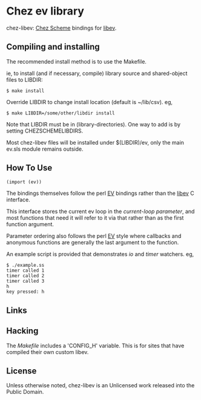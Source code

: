 # Chez ev library

chez-libev: [Chez Scheme] bindings for [libev].

## Compiling and installing

The recommended install method is to use the Makefile.

ie, to install (and if necessary, compile) library source and shared-object files to LIBDIR:

    $ make install

Override LIBDIR to change install location (default is ~/lib/csv<CHEZ-SCHEME-VERSION>). eg,

    $ make LIBDIR=/some/other/libdir install

Note that LIBDIR must be in (library-directories). One way to add is by setting CHEZSCHEMELIBDIRS.

Most chez-libev files will be installed under $(LIBDIR)/ev, only the main ev.sls module remains outside.

## How To Use

```scheme
(import (ev))
```
The bindings themselves follow the perl [EV] bindings rather than the [libev] C interface.

This interface stores the current ev loop in the *current-loop* _parameter_, and most functions that need it will refer to it via that rather than as the first function argument.

Parameter ordering also follows the perl [EV] style where callbacks and anonymous functions are generally the last argument to the function.

An example script is provided that demonstrates *io* and *timer* watchers. eg,

```shell
$ ./example.ss
timer called 1
timer called 2
timer called 3
h
key pressed: h
```

## Links

[Chez Scheme]: https://cisco.github.io/ChezScheme/ "Chez Scheme"
[libev]: http://software.schmorp.de/pkg/libev.html "libev"
[EV]: http://software.schmorp.de/pkg/EV.html "EV"

## Hacking

The *Makefile* includes a 'CONFIG_H' variable. This is for sites that have compiled their own custom libev.

## License

Unless otherwise noted, chez-libev is an Unlicensed work released into the Public Domain.
